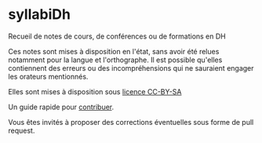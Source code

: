 syllabiDh
=========

Recueil de notes de cours, de conférences ou de formations en DH

Ces notes sont mises à disposition en l'état, sans avoir été relues notamment pour la langue et l'orthographe. Il est possible qu'elles contiennent des erreurs ou des incompréhensions qui ne sauraient engager les orateurs mentionnés.

Elles sont mises à disposition sous [licence CC-BY-SA](https://github.com/publicarchitectura/syllabiDh/blob/master/LICENSE.md)

Un guide rapide pour [contribuer](https://github.com/publicarchitectura/syllabiDh/blob/master/CONTRIBUTE.md).

Vous êtes invités à proposer des corrections éventuelles sous forme de pull request.

